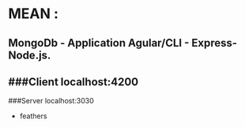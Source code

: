 # MEAN :

## MongoDb - Application Agular/CLI - Express- Node.js.

###Client localhost:4200
  - 
###Server localhost:3030
  - feathers
